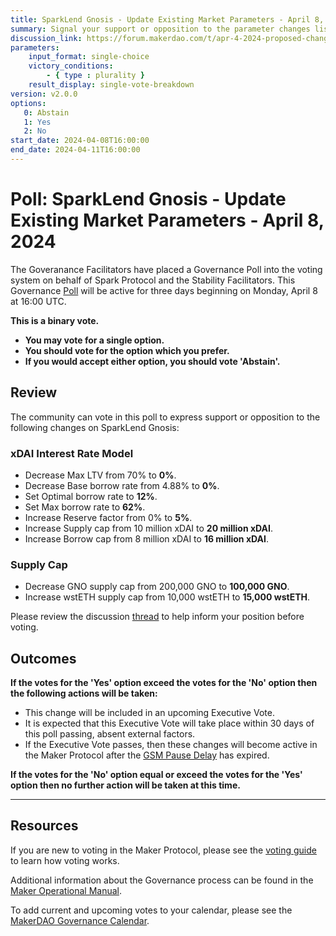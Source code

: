 ```yaml
---
title: SparkLend Gnosis - Update Existing Market Parameters - April 8, 2024
summary: Signal your support or opposition to the parameter changes listed for SparkLend Gnosis.
discussion_link: https://forum.makerdao.com/t/apr-4-2024-proposed-changes-to-sparklend-for-upcoming-spell/24033
parameters:
    input_format: single-choice
    victory_conditions:
        - { type : plurality }
    result_display: single-vote-breakdown
version: v2.0.0
options:
   0: Abstain
   1: Yes
   2: No
start_date: 2024-04-08T16:00:00
end_date: 2024-04-11T16:00:00
---
```

# Poll: SparkLend Gnosis - Update Existing Market Parameters - April 8, 2024

The Goveranance Facilitators have placed a Governance Poll into the voting system on behalf of Spark Protocol and the Stability Facilitators. This Governance [Poll](https://manual.makerdao.com/governance/governance-cycle/weekly-governance-cycle#weekly-governance-cycle-definitions-mip16c1) will be active for three days beginning on Monday, April 8 at 16:00 UTC.

**This is a binary vote.**
- **You may vote for a single option.**
- **You should vote for the option which you prefer.**
- **If you would accept either option, you should vote 'Abstain'.**

## Review

The community can vote in this poll to express support or opposition to the following changes on SparkLend Gnosis:

### xDAI Interest Rate Model

- Decrease Max LTV from 70% to **0%**.
- Decrease Base borrow rate from 4.88% to **0%**.
- Set Optimal borrow rate to **12%**.
- Set Max borrow rate to **62%**.
- Increase Reserve factor from 0% to **5%**.
- Increase Supply cap from 10 million xDAI to **20 million xDAI**.
- Increase Borrow cap from 8 million xDAI to **16 million xDAI**.

### Supply Cap 

- Decrease GNO supply cap from 200,000 GNO to **100,000 GNO**.
- Increase wstETH supply cap from 10,000 wstETH to **15,000 wstETH**.

Please review the discussion [thread](https://forum.makerdao.com/t/apr-4-2024-proposed-changes-to-sparklend-for-upcoming-spell/24033) to help inform your position before voting.

## Outcomes

**If the votes for the 'Yes' option exceed the votes for the 'No' option then the following actions will be taken:**
* This change will be included in an upcoming Executive Vote.
* It is expected that this Executive Vote will take place within 30 days of this poll passing, absent external factors.
* If the Executive Vote passes, then these changes will become active in the Maker Protocol after the [GSM Pause Delay](https://manual.makerdao.com/parameter-index/core/param-gsm-pause-delay) has expired.

**If the votes for the 'No' option equal or exceed the votes for the 'Yes' option then no further action will be taken at this time.**

---

## Resources

If you are new to voting in the Maker Protocol, please see the [voting guide](https://manual.makerdao.com/governance/voting-in-makerdao/on-chain-governance) to learn how voting works.

Additional information about the Governance process can be found in the [Maker Operational Manual](https://manual.makerdao.com).

To add current and upcoming votes to your calendar, please see the [MakerDAO Governance Calendar](https://manual.makerdao.com/makerdao/calendars/governance-calendar).
